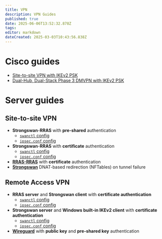 ```yaml
---
title: VPN
description: VPN Guides
published: true
date: 2025-06-06T13:52:32.878Z
tags: 
editor: markdown
dateCreated: 2025-03-03T10:43:56.838Z
---
```


# Cisco guides

- [Site-to-site VPN with IKEv2 PSK](/vpn/cisco-ikev2-psk)
- [Dual-Hub, Dual-Stack Phase 3 DMVPN with IKEv2 PSK](/vpn/cisco-dmvpn-dual-psk)

# Server guides

## Site-to-site VPN

 - **Strongswan**-**RRAS** with **pre-shared** authentication
   - [`swanctl` config](/vpn/linux-windows-strongswan-new)
   - [`ipsec.conf` config](/vpn/s2s-strongswan-rras-old-psk)
 - **Strongswan**-**RRAS** with **certificate** authentication
   - [`swanctl` config](/vpn/linux-windows-strongswan-cert-new)
   - [`ipsec.conf` config](/vpn/s2s-strongswan-rras-old-cert)
 - **[RRAS-RRAS](/vpn/rras-s2s-cert)** with **certificate** authentication
 - [**Strongswan**](/vpn/strongswan-tunnel-down-redirection) DNAT-based redirection (NFTables) on tunnel failure

## Remote Access VPN

 - **RRAS server** and **Strongswan client** with **certificate authentication**
   - [`swanctl` config](/vpn/rras-srv-strongswan-ra-client-cert)
   - [`ipsec.conf` config](/vpn/rras-strong-cl-cert-legacy)
 - **Strongswan server** and **Windows built-in IKEv2 client** with **certificate authentication**
   - [`swanctl` config](/vpn/strongswan-srv-windows-client-cert)
   - [`ipsec.conf` config](/vpn/win-clt-strong-srv-cert-legacy)
 - [**Wireguard**](/vpn/wireguard) with **public key** and **pre-shared key** authentication